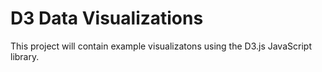 # D3 Data Visualizations

This project will contain example visualizatons using the D3.js JavaScript library.


